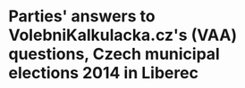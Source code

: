 # Parties' answers to VolebniKalkulacka.cz's (VAA) questions, Czech municipal elections 2014 in Liberec